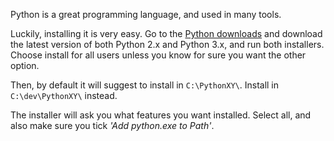Python is a great programming language, and used in many tools.

Luckily, installing it is very easy. Go to the [Python downloads](https://www.python.org/downloads/) and download the latest version of both Python 2.x and Python 3.x, and run both installers. Choose install for all users unless you know for sure you want the other option.

Then, by default it will suggest to install in `C:\PythonXY\`. Install in `C:\dev\PythonXY\` instead.

The installer will ask you what features you want installed. Select all, and also make sure you tick _'Add python.exe to Path'_.